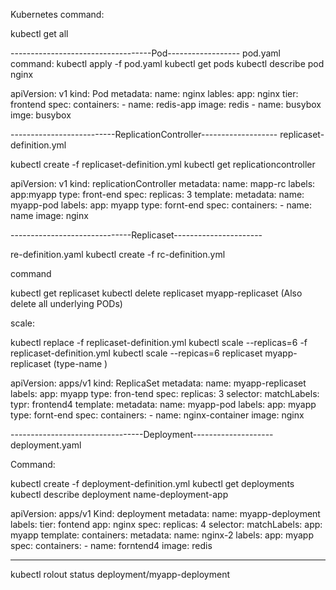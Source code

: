 Kubernetes command:

kubectl get all


-----------------------------------Pod------------------
pod.yaml
command:
kubectl apply -f pod.yaml
kubectl get pods
kubectl describe pod nginx

apiVersion: v1
kind: Pod
metadata: 
    name: nginx
    lables:
        app: nginx
	tier: frontend
spec:
    containers:
        - name: redis-app
           image: redis
        - name: busybox
           imge: busybox

--------------------------ReplicationController-------------------
replicaset-definition.yml

kubectl create -f replicaset-definition.yml
kubectl get replicationcontroller


apiVersion: v1
kind: replicationController
metadata: 
    name: mapp-rc
    labels:
        app:myapp
	type: front-end 
spec:
        replicas: 3
        template:
	    metadata:
	        name: myapp-pod
                labels:
		    app: myapp
                    type: fornt-end
            spec:
	        containers:
                    - name: name
                      image: nginx

------------------------------Replicaset----------------------

re-definition.yaml
kubectl create -f rc-definition.yml

command

kubectl get replicaset
kubectl delete replicaset myapp-replicaset
(Also delete all underlying PODs)

scale:

kubectl replace -f replicaset-definition.yml
kubectl scale --replicas=6 -f replicaset-definition.yml
kubectl scale --repicas=6 replicaset myapp-replicaset (type-name )



apiVersion: apps/v1
kind: ReplicaSet
metadata:
     name: myapp-replicaset
     labels: 
         app: myapp
	 type: fron-tend
spec:
    replicas: 3
    selector: 
         matchLabels: 
            typr: frontend4
    template:
          metadata:
               name: myapp-pod
               labels:
		    app: myapp
                    type: fornt-end
           spec:
	        containers:
                    - name: nginx-container
                      image: nginx


---------------------------------Deployment--------------------
deployment.yaml

Command:

kubectl create -f deployment-definition.yml
kubectl get deployments
kubectl describe deployment name-deployment-app


apiVersion: apps/v1
Kind: deployment
metadata: 
     name: myapp-deployment
     labels:
         tier: fontend
         app: nginx
spec:
    replicas: 4
    selector:
	matchLabels:
	    app: myapp
    template:
         containers:
	    metadata: 
	        name: nginx-2
 	        labels:
		    app: myapp
         spec:
	   containers:
	    - name: forntend4
	      image: redis    
	    	

----------------------------------------------------------


kubectl rolout status deployment/myapp-deployment















 
	
